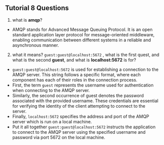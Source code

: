 ## Tutorial 8 Questions

1. what is __amqp__?
+ AMQP stands for Advanced Message Queuing Protocol. It is an open standard application layer protocol for message-oriented middleware, enabling communication between different systems in a reliable and asynchronous manner.
2. what it means? `guest:guest@localhost:5672` , what is the first quest, and what is the second __guest__, and what is __localhost:5672__ is for? 
+  `guest:guest@localhost:5672` is used for establishing a connection to the AMQP server. This string follows a specific format, where each component has each of their roles in the connection process. 
+ First, the term `guest` represents the username used for authentication when connecting to the AMQP server. 
+ Similarly, the second occurrence of guest denotes the password associated with the provided username. These credentials are essential for verifying the identity of the client attempting to connect to the server.
+ Finally, `localhost:5672` specifies the address and port of the AMQP server which is run on a local machine.
+ Put it all together `guest:guest@localhost:5672` instructs the application to connect to the AMQP server using the specified username and password via port 5672 on the local machine.